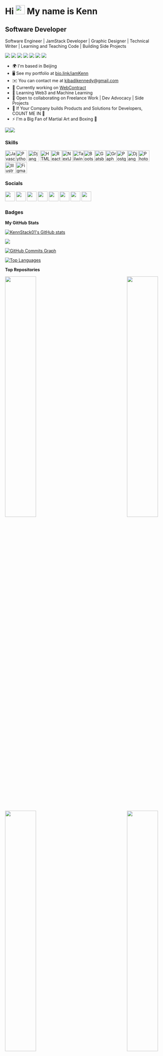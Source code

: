 Hi  <img src="https://raw.githubusercontent.com/MartinHeinz/MartinHeinz/master/wave.gif" width="30px" /> My name is Kenn
=====================

Software Developer
------------------

Software Engineer | JamStack Developer | Graphic Designer | Technical Writer | Learning and Teaching Code | Building Side Projects

<a href="https://www.twitter.com/KennKibadi" target="_blank" rel="noreferrer"><img
src="https://img.shields.io/badge/Twitter-1DA1F2?style=for-the-badge&logo=twitter&logoColor=white"
/></a> <a href="https://www.linkedin.com/in/kennkibadi/" target="_blank" rel="noreferrer"><img
src="https://img.shields.io/badge/LinkedIn-0077B5?style=for-the-badge&logo=linkedin&logoColor=white" /></a> <a href="https://codewithkenn.hashnode.dev/" target="_blank" rel="noreferrer"><img
src="https://img.shields.io/badge/Hashnode-2962FF?style=for-the-badge&logo=hashnode&logoColor=white" /></a>  <a href="https://dev.to/codewithkenn" target="_blank" rel="noreferrer"><img
src="https://img.shields.io/badge/dev.to-0A0A0A?style=for-the-badge&logo=devdotto&logoColor=white" /></a> <a href="https://www.youtube.com/channel/UCAYruOydWaqSRnJqKPzR4Ag" target="_blank" rel="noreferrer"><img
src="https://img.shields.io/badge/YouTube-FF0000?style=for-the-badge&logo=youtube&logoColor=white" /></a> <a href="https://www.github.com/KennStack01" target="_blank" rel="noreferrer"><img
src="https://img.shields.io/badge/GitHub-100000?style=for-the-badge&logo=github&logoColor=white" /></a> <a href="https://stackoverflow.com/users/13430218/kenn" target="_blank" rel="noreferrer"><img
src="https://img.shields.io/badge/Stack_Overflow-FE7A16?style=for-the-badge&logo=stack-overflow&logoColor=white" /></a>

* 🌍 I'm based in Beijing
* 🖥️ See my portfolio at [bio.link/iamKenn](http://bio.link/iamKenn)
* ✉️ You can contact me at [kibadikennedy@gmail.com](mailto:kibadikennedy@gmail.com)
* 🚀 Currently working on [WebContract](http://webcontract.io)
* 🧠 Learning Web3 and Machine Learning
* 🤝 Open to collaborating on Freelance Work | Dev Advocacy | Side Projects
* 💙 If Your Company builds Products and Solutions for Developers, COUNT ME IN 💪
* ⚡ I'm a Big Fan of Martial Art and Boxing 🥊

<a href="https://www.twitter.com/KennKibadi" target="_blank" rel="noreferrer"><img
src="https://img.shields.io/twitter/follow/KennKibadi?logo=twitter&style=for-the-badge&color=3382ed&labelColor=1c1917"
/></a><a href="https://www.github.com/KennStack01" target="_blank" rel="noreferrer"><img
src="https://img.shields.io/github/followers/KennStack01?logo=github&style=for-the-badge&color=3382ed&labelColor=1c1917" /></a>

### Skills

<p align="left"><a href="https://developer.mozilla.org/en-US/docs/Web/JavaScript" target="_blank" rel="noreferrer"><img src="https://cdn.jsdelivr.net/gh/devicons/devicon/icons/javascript/javascript-original.svg" width="36" height="36" alt="Javascript" /></a><a href="https://www.python.org/" target="_blank" rel="noreferrer"><img src="https://cdn.jsdelivr.net/gh/devicons/devicon/icons/python/python-original.svg" width="36" height="36" alt="Python" /></a>
  <a href="https://www.djangoproject.com/" target="_blank" rel="noreferrer"><img src="https://cdn.jsdelivr.net/gh/devicons/devicon/icons/django/django-original.svg" width="36" height="36" alt="Django" /></a>
  <a href="https://developer.mozilla.org/en-US/docs/Glossary/HTML5" target="_blank" rel="noreferrer"><img src="https://cdn.jsdelivr.net/gh/devicons/devicon/icons/html5/html5-plain.svg" width="36" height="36" alt="HTML5" /></a><a href="https://reactjs.org/" target="_blank" rel="noreferrer"><img src="https://cdn.jsdelivr.net/gh/devicons/devicon/icons/react/react-original.svg" width="36" height="36" alt="React" /></a><a href="https://nextjs.org/docs" target="_blank" rel="noreferrer"><img src="https://cdn.jsdelivr.net/gh/devicons/devicon/icons/nextjs/nextjs-original.svg" width="36" height="36" alt="NextJs" /></a><a href="https://tailwindcss.com/" target="_blank" rel="noreferrer"><img src="https://cdn.jsdelivr.net/gh/devicons/devicon/icons/tailwindcss/tailwindcss-plain.svg" width="36" height="36" alt="TailwindCSS" /></a><a href="https://getbootstrap.com/" target="_blank" rel="noreferrer"><img src="https://cdn.jsdelivr.net/gh/devicons/devicon/icons/bootstrap/bootstrap-plain.svg" width="36" height="36" alt="Bootstrap" /></a><a href="https://www.gatsbyjs.com/" target="_blank" rel="noreferrer"><img src="https://cdn.jsdelivr.net/gh/devicons/devicon/icons/gatsby/gatsby-plain.svg" width="36" height="36" alt="Gatsby" /></a><a href="https://graphql.org/" target="_blank" rel="noreferrer"><img src="https://cdn.jsdelivr.net/gh/devicons/devicon/icons/graphql/graphql-plain.svg" width="36" height="36" alt="GraphQL" /></a><a href="https://www.postgresql.org/" target="_blank" rel="noreferrer"><img src="https://cdn.jsdelivr.net/gh/devicons/devicon/icons/postgresql/postgresql-plain.svg" width="36" height="36" alt="PostgreSQL" /></a><a href="https://www.djangoproject.com/" target="_blank" rel="noreferrer"><img src="https://cdn.jsdelivr.net/gh/devicons/devicon/icons/django/django-original.svg" width="36" height="36" alt="Django" /></a><a href="https://www.adobe.com/uk/products/photoshop.html" target="_blank" rel="noreferrer"><img src="https://cdn.jsdelivr.net/gh/devicons/devicon/icons/photoshop/photoshop-plain.svg" width="36" height="36" alt="Photoshop" /></a><a href="adobe.com/uk/products/illustrator.html" target="_blank" rel="noreferrer"><img src="https://cdn.jsdelivr.net/gh/devicons/devicon/icons/illustrator/illustrator-plain.svg" width="36" height="36" alt="Illustrator" /></a><a href="https://www.figma.com/" target="_blank" rel="noreferrer"><img src="https://cdn.jsdelivr.net/gh/devicons/devicon/icons/figma/figma-original.svg" width="36" height="36" alt="Figma" /></a></p>


### Socials

<p align="left">
<a href="https://www.dev.to/Kenn" target="_blank" rel="noreferrer"><img src="https://raw.githubusercontent.com/danielcranney/readme-generator/main/public/icons/socials/devdotto.svg" width="32" height="32" /></a>
<a href="https://www.facebook.com/CodeWithKenn" target="_blank" rel="noreferrer"><img src="https://raw.githubusercontent.com/danielcranney/readme-generator/main/public/icons/socials/facebook.svg" width="32" height="32" /></a>
<a href="https://www.github.com/KennStack01" target="_blank" rel="noreferrer"><img src="https://raw.githubusercontent.com/danielcranney/readme-generator/main/public/icons/socials/github.svg" width="32" height="32" /></a>
<a href="http://www.hashnode.com/@CodeWithKenn" target="_blank" rel="noreferrer"><img src="https://raw.githubusercontent.com/danielcranney/readme-generator/main/public/icons/socials/hashnode.svg" width="32" height="32" /></a>
<a href="http://www.instagram.com/CodeWithKenn_" target="_blank" rel="noreferrer"><img src="https://raw.githubusercontent.com/danielcranney/readme-generator/main/public/icons/socials/instagram.svg" width="32" height="32" /></a>
<a href="https://www.linkedin.com/in/kennkibadi/" target="_blank" rel="noreferrer"><img src="https://raw.githubusercontent.com/danielcranney/readme-generator/main/public/icons/socials/linkedin.svg" width="32" height="32" /></a>
<a href="https://www.stackoverflow.com/users/13430218/kenn" target="_blank" rel="noreferrer"><img src="https://raw.githubusercontent.com/danielcranney/readme-generator/main/public/icons/socials/stackoverflow.svg" width="32" height="32" /></a>
<a href="https://www.twitter.com/KennKibadi" target="_blank" rel="noreferrer"><img src="https://raw.githubusercontent.com/danielcranney/readme-generator/main/public/icons/socials/twitter.svg" width="32" height="32" /></a>
</p>

### Badges

<b>My GitHub Stats</b>

<a href="http://www.github.com/KennStack01"><img src="https://github-readme-stats.vercel.app/api?username=KennStack01&show_icons=true&hide=&count_private=true&title_color=3382ed&text_color=ffffff&icon_color=3382ed&bg_color=1c1917&hide_border=true&show_icons=true" alt="KennStack01's GitHub stats" /></a>

<a href="http://www.github.com/KennStack01"><img src="https://github-readme-streak-stats.herokuapp.com/?user=KennStack01&stroke=ffffff&background=1c1917&ring=3382ed&fire=3382ed&currStreakNum=ffffff&currStreakLabel=3382ed&sideNums=ffffff&sideLabels=ffffff&dates=ffffff&hide_border=true" /></a>

<a href="http://www.github.com/KennStack01"><img src="https://activity-graph.herokuapp.com/graph?username=KennStack01&bg_color=1c1917&color=ffffff&line=3382ed&point=ffffff&area_color=1c1917&area=true&hide_border=true&custom_title=GitHub%20Commits%20Graph" alt="GitHub Commits Graph" /></a>

<a href="https://github.com/KennStack01" align="left"><img src="https://github-readme-stats.vercel.app/api/top-langs/?username=KennStack01&langs_count=10&title_color=3382ed&text_color=ffffff&icon_color=3382ed&bg_color=1c1917&hide_border=true&locale=en&custom_title=Top%20%Languages" alt="Top Languages" /></a>

<b>Top Repositories</b>

<div width="100%" align="center"><a href="https://github.com/KennStack01/webcontract" align="left"><img align="left" width="45%" src="https://github-readme-stats.vercel.app/api/pin/?username=KennStack01&repo=webcontract&title_color=3382ed&text_color=ffffff&icon_color=3382ed&bg_color=1c1917&hide_border=true&locale=en" /></a><a href="https://github.com/KennStack01/HelloReact" align="right"><img align="right" width="45%" src="https://github-readme-stats.vercel.app/api/pin/?username=KennStack01&repo=HelloReact&title_color=3382ed&text_color=ffffff&icon_color=3382ed&bg_color=1c1917&hide_border=true&locale=en" /></a></div><br /><br /><br /><br /><br /><br /><br />

<br /><br /><br />

<div width="100%" align="center"><a href="https://github.com/KennStack01/Blog-bookstore-app" align="left"><img align="left" width="45%" src="https://github-readme-stats.vercel.app/api/pin/?username=KennStack01&repo=Blog-bookstore-app&title_color=3382ed&text_color=ffffff&icon_color=3382ed&bg_color=1c1917&hide_border=true&locale=en" /></a><a href="https://github.com/KennStack01/mvp4startup" align="right"><img align="right" width="45%" src="https://github-readme-stats.vercel.app/api/pin/?username=KennStack01&repo=mvp4startup&title_color=3382ed&text_color=ffffff&icon_color=3382ed&bg_color=1c1917&hide_border=true&locale=en" /></a></div>

<br /><br /><br /><br /><br />

<a href="https://www.buymeacoffee.com/KennKibadi"><img src="https://cdn.buymeacoffee.com/buttons/v2/default-yellow.png" width="200" /></a>
